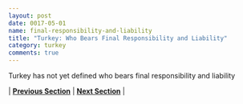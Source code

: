 ```yaml
---
layout: post
date: 0017-05-01
name: final-responsibility-and-liability
title: "Turkey: Who Bears Final Responsibility and Liability"
category: turkey
comments: true
---
```


Turkey has not yet defined who bears final responsibility and liability 

| **[Previous Section]( https://neo-project.github.io/global-blockchain-compliance-hub//turkey/turkey-privacy-and-data-protection.html)** | **[Next Section]( https://neo-project.github.io/global-blockchain-compliance-hub//turkey/turkey-smart-contracts.html)** |
